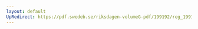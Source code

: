 ```yaml
---
layout: default
UpRedirect: https://pdf.swedeb.se/riksdagen-volumeG-pdf/199192/reg_199192/reg_199192_1058.pdf
---
```

